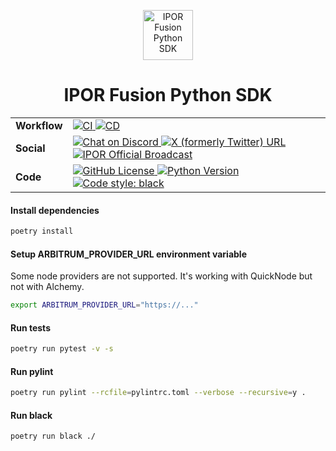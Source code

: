 <p align="center">
    <img height="80px" width="80px" src="https://ipor.io/images/ipor-fusion.svg" alt="IPOR Fusion Python SDK"/>
    <h1 align="center">IPOR Fusion Python SDK</h1>
</p>

<table>
  <tr>
    <td><strong>Workflow</strong></td>
    <td>
        <a href="https://github.com/IPOR-Labs/ipor-fusion-sdk-python/actions/workflows/ci.yml">
            <img src="https://github.com/IPOR-Labs/ipor-fusion-sdk-python/actions/workflows/ci.yml/badge.svg" alt="CI">
        </a>
        <a href="https://github.com/IPOR-Labs/ipor-fusion-sdk-python/actions/workflows/cd.yml">
            <img src="https://github.com/IPOR-Labs/ipor-fusion-sdk-python/actions/workflows/cd.yml/badge.svg" alt="CD">
        </a>
    </td>
  </tr>
  <tr>
    <td><strong>Social</strong></td>
    <td>
        <a href="https://discord.com/invite/bSKzq6UMJ3">
            <img alt="Chat on Discord" src="https://img.shields.io/discord/832532271734587423?logo=discord&logoColor=white">
        </a>
        <a href="https://x.com/ipor_io">
            <img alt="X (formerly Twitter) URL" src="https://img.shields.io/twitter/url?url=https%3A%2F%2Fx.com%2Fipor_io&style=flat&logo=x&label=%40ipor_io&color=green">
        </a>
        <a href="https://t.me/IPOR_official_broadcast">
            <img alt="IPOR Official Broadcast" src="https://img.shields.io/badge/-t?logo=telegram&logoColor=white&logoSize=%3D&label=ipor">
        </a>
    </td>
  </tr>
  <tr>
    <td><strong>Code</strong></td>
    <td>
        <a href="https://github.com/IPOR-Labs/ipor-fusion-sdk-python/blob/main/LICENSE">
            <img alt="GitHub License" src="https://img.shields.io/github/license/IPOR-Labs/ipor-fusion?color=blue">
        </a>
        <a href="https://github.com/IPOR-Labs/ipor-fusion-sdk-python/blob/main/pyproject.toml">
            <img alt="Python Version" src="https://img.shields.io/python/required-version-toml?tomlFilePath=https%3A%2F%2Fraw.githubusercontent.com%2FIPOR-Labs%2Fipor-fusion-sdk-python%2Frefs%2Fheads%2Fmain%2Fpyproject.toml">
        </a>
        <a href="https://github.com/IPOR-Labs/ipor-fusion-sdk-python/blob/main/pyproject.toml">
            <img alt="Code style: black" src="https://img.shields.io/badge/code%20style-black-000000.svg">
        </a>
    </td>
  </tr>
</table>

#### Install dependencies
```bash
poetry install
```

#### Setup ARBITRUM_PROVIDER_URL environment variable
Some node providers are not supported. It's working with QuickNode but not with Alchemy.
```bash
export ARBITRUM_PROVIDER_URL="https://..."
```

#### Run tests
```bash
poetry run pytest -v -s
```

#### Run pylint
```bash 
poetry run pylint --rcfile=pylintrc.toml --verbose --recursive=y .
```

#### Run black
```bash 
poetry run black ./
```
